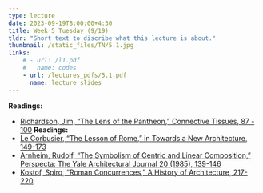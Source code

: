 ```yaml
---
type: lecture
date: 2023-09-19T8:00:00+4:30
title: Week 5 Tuesday (9/19)
tldr: "Short text to discribe what this lecture is about."
thumbnail: /static_files/TN/5.1.jpg
links: 
    # - url: /l1.pdf
    #   name: codes
    - url: /lectures_pdfs/5.1.pdf
      name: lecture slides
---
```

**Readings:**
- [Richardson, Jim, “The Lens of the Pantheon,” Connective Tissues, 87 - 100](/readings_pdfs/week2/TH/r1.pdf)
**Readings:**
- [Le Corbusier, “The Lesson of Rome,” in Towards a New Architecture, 149-173](/readings_pdfs/week2/TH/r1.pdf)
- [Arnheim, Rudolf, “The Symbolism of Centric and Linear Composition,” Perspecta: The Yale Architectural Journal 20 (1985), 139-146](/readings_pdfs/week2/TH/r2.pdf)
- [Kostof, Spiro, “Roman Concurrences,” A History of Architecture, 217-220](/readings_pdfs/week2/TH/r3.pdf)


